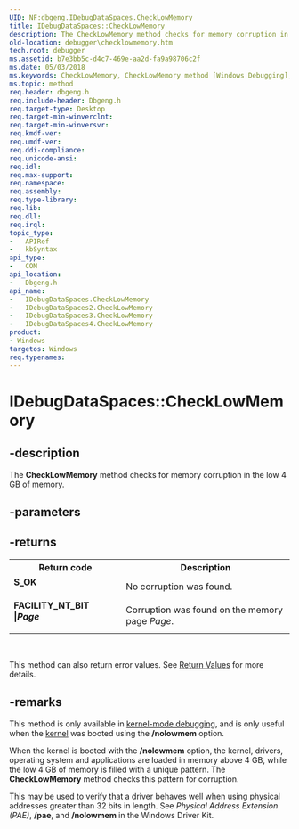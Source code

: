 ```yaml
---
UID: NF:dbgeng.IDebugDataSpaces.CheckLowMemory
title: IDebugDataSpaces::CheckLowMemory
description: The CheckLowMemory method checks for memory corruption in the low 4 GB of memory.
old-location: debugger\checklowmemory.htm
tech.root: debugger
ms.assetid: b7e3bb5c-d4c7-469e-aa2d-fa9a98706c2f
ms.date: 05/03/2018
ms.keywords: CheckLowMemory, CheckLowMemory method [Windows Debugging], CheckLowMemory method [Windows Debugging],IDebugDataSpaces interface, CheckLowMemory method [Windows Debugging],IDebugDataSpaces2 interface, CheckLowMemory method [Windows Debugging],IDebugDataSpaces3 interface, CheckLowMemory method [Windows Debugging],IDebugDataSpaces4 interface, IDebugDataSpaces interface [Windows Debugging],CheckLowMemory method, IDebugDataSpaces.CheckLowMemory, IDebugDataSpaces2 interface [Windows Debugging],CheckLowMemory method, IDebugDataSpaces2::CheckLowMemory, IDebugDataSpaces3 interface [Windows Debugging],CheckLowMemory method, IDebugDataSpaces3::CheckLowMemory, IDebugDataSpaces4 interface [Windows Debugging],CheckLowMemory method, IDebugDataSpaces4::CheckLowMemory, IDebugDataSpaces::CheckLowMemory, IDebugDataSpaces_6682f39e-295a-4dae-b8a3-d83b1d5e41be.xml, dbgeng/IDebugDataSpaces2::CheckLowMemory, dbgeng/IDebugDataSpaces3::CheckLowMemory, dbgeng/IDebugDataSpaces4::CheckLowMemory, dbgeng/IDebugDataSpaces::CheckLowMemory, debugger.checklowmemory
ms.topic: method
req.header: dbgeng.h
req.include-header: Dbgeng.h
req.target-type: Desktop
req.target-min-winverclnt: 
req.target-min-winversvr: 
req.kmdf-ver: 
req.umdf-ver: 
req.ddi-compliance: 
req.unicode-ansi: 
req.idl: 
req.max-support: 
req.namespace: 
req.assembly: 
req.type-library: 
req.lib: 
req.dll: 
req.irql: 
topic_type:
-	APIRef
-	kbSyntax
api_type:
-	COM
api_location:
-	Dbgeng.h
api_name:
-	IDebugDataSpaces.CheckLowMemory
-	IDebugDataSpaces2.CheckLowMemory
-	IDebugDataSpaces3.CheckLowMemory
-	IDebugDataSpaces4.CheckLowMemory
product:
- Windows
targetos: Windows
req.typenames: 
---
```


# IDebugDataSpaces::CheckLowMemory


## -description


The <b>CheckLowMemory</b> method checks for memory corruption in the low 4 GB of memory.


## -parameters






## -returns



<table>
<tr>
<th>Return code</th>
<th>Description</th>
</tr>
<tr>
<td width="40%">
<dl>
<dt><b>S_OK</b></dt>
</dl>
</td>
<td width="60%">
No corruption was found.

</td>
</tr>
<tr>
<td width="40%">
<dl>
<dt><b>FACILITY_NT_BIT |<i>Page</i></b></dt>
</dl>
</td>
<td width="60%">
Corruption was found on the memory page <i>Page</i>.

</td>
</tr>
</table>
 

This method can also return error values.  See <a href="https://msdn.microsoft.com/713f3ee2-2f5b-415e-9908-90f5ae428b43">Return Values</a> for more details.




## -remarks



This method is only available in <a href="https://msdn.microsoft.com/93b65114-f680-41f7-b754-699f773955ba">kernel-mode debugging</a>, and is only useful when the <a href="https://msdn.microsoft.com/93b65114-f680-41f7-b754-699f773955ba">kernel</a> was booted using the <b>/nolowmem</b> option.

When the kernel is booted with the <b>/nolowmem</b> option, the kernel, drivers, operating system and applications are loaded in memory above 4 GB, while the low 4 GB of memory is filled with a unique pattern.  The <b>CheckLowMemory</b> method checks this pattern for corruption.

This may be used to verify that a driver behaves well when using physical addresses greater than 32 bits in length.  See <i>Physical Address Extension (PAE)</i>, <b>/pae</b>, and <b>/nolowmem</b> in the Windows Driver Kit.



